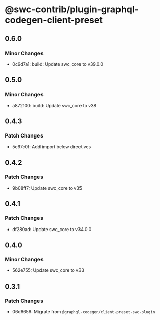 # @swc-contrib/plugin-graphql-codegen-client-preset

## 0.6.0

### Minor Changes

- 0c9d7a1: build: Update swc_core to v39.0.0

## 0.5.0

### Minor Changes

- a872100: build: Update swc_core to v38

## 0.4.3

### Patch Changes

- 5c67c0f: Add import below directives

## 0.4.2

### Patch Changes

- 9b08ff7: Update swc_core to v35

## 0.4.1

### Patch Changes

- df280ad: Update swc_core to v34.0.0

## 0.4.0

### Minor Changes

- 562e755: Update swc_core to v33

## 0.3.1

### Patch Changes

- 06d6656: Migrate from `@graphql-codegen/client-preset-swc-plugin`
